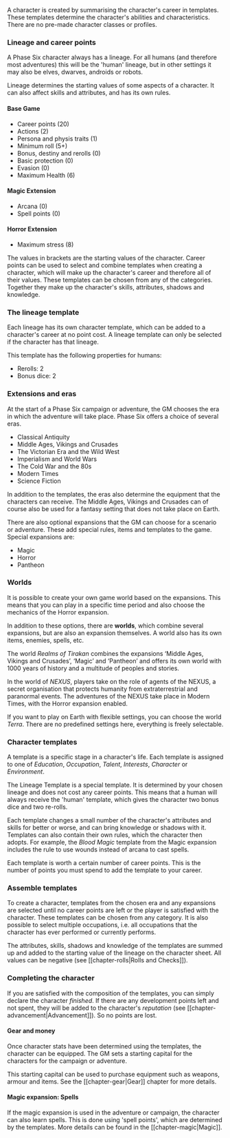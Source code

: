 A character is created by summarising the character's career in templates. These templates determine the character's abilities and characteristics. There are no pre-made character classes or profiles.

### Lineage and career points

A Phase Six character always has a lineage. For all humans (and therefore most adventures) this will be the 'human' lineage, but in other settings it may also be elves, dwarves, androids or robots. 

Lineage determines the starting values of some aspects of a character. It can also affect skills and attributes, and has its own rules.

#### Base Game

* Career points (20)
* Actions (2)
* Persona and physis traits (1)
* Minimum roll (5+)
* Bonus, destiny and rerolls (0)
* Basic protection (0)
* Evasion (0)
* Maximum Health (6)

#### Magic Extension

* Arcana (0)
* Spell points (0)

#### Horror Extension

* Maximum stress (8)

The values in brackets are the starting values of the character. Career points can be used to select and combine templates when creating a character, which will make up the character's career and therefore all of their values. These templates can be chosen from any of the categories. Together they make up the character's skills, attributes, shadows and knowledge.

### The lineage template

Each lineage has its own character template, which can be added to a character's career at no point cost. A lineage template can only be selected if the character has that lineage.

This template has the following properties for humans:

* Rerolls: 2
* Bonus dice: 2

### Extensions and eras

At the start of a Phase Six campaign or adventure, the GM chooses the era in which the adventure will take place. Phase Six offers a choice of several eras.

* Classical Antiquity
* Middle Ages, Vikings and Crusades
* The Victorian Era and the Wild West
* Imperialism and World Wars
* The Cold War and the 80s
* Modern Times
* Science Fiction

In addition to the templates, the eras also determine the equipment that the characters can receive. The Middle Ages, Vikings and Crusades can of course also be used for a fantasy setting that does not take place on Earth.

There are also optional expansions that the GM can choose for a scenario or adventure. These add special rules, items and templates to the game. Special expansions are:

* Magic
* Horror
* Pantheon

### Worlds

It is possible to create your own game world based on the expansions. This means that you can play in a specific time period and also choose the mechanics of the Horror expansion. 

In addition to these options, there are **worlds**, which combine several expansions, but are also an expansion themselves. A world also has its own items, enemies, spells, etc.

The world *Realms of Tirakan* combines the expansions ‘Middle Ages, Vikings and Crusades’, ‘Magic’ and ‘Pantheon’ and offers its own world with 1000 years of history and a multitude of peoples and stories.

In the world of *NEXUS*, players take on the role of agents of the NEXUS, a secret organisation that protects humanity from extraterrestrial and paranormal events. The adventures of the NEXUS take place in Modern Times, with the Horror expansion enabled.

If you want to play on Earth with flexible settings, you can choose the world *Terra*. There are no predefined settings here, everything is freely selectable.

### Character templates

A template is a specific stage in a character's life. Each template is assigned to one of *Education*, *Occupation*, *Talent*, *Interests*, *Character* or *Environment*. 

The Lineage Template is a special template. It is determined by your chosen lineage and does not cost any career points. This means that a human will always receive the 'human' template, which gives the character two bonus dice and two re-rolls.

Each template changes a small number of the character's attributes and skills for better or worse, and can bring knowledge or shadows with it. Templates can also contain their own rules, which the character then adopts. For example, the *Blood Magic* template from the Magic expansion includes the rule to use wounds instead of arcana to cast spells. 

Each template is worth a certain number of career points. This is the number of points you must spend to add the template to your career. 

### Assemble templates

To create a character, templates from the chosen era and any expansions are selected until no career points are left or the player is satisfied with the character. These templates can be chosen from any category. It is also possible to select multiple occupations, i.e. all occupations that the character has ever performed or currently performs. 

The attributes, skills, shadows and knowledge of the templates are summed up and added to the starting value of the lineage on the character sheet. All values can be negative (see [[chapter-rolls|Rolls and Checks]]).

### Completing the character

If you are satisfied with the composition of the templates, you can simply declare the character *finished*. If there are any development points left and not spent, they will be added to the character's *reputation* (see [[chapter-advancement|Advancement]]). So no points are lost.

#### Gear and money

Once character stats have been determined using the templates, the character can be equipped. The GM sets a starting capital for the characters for the campaign or adventure.

This starting capital can be used to purchase equipment such as weapons, armour and items. See the [[chapter-gear|Gear]] chapter for more details.

#### Magic expansion: Spells

If the magic expansion is used in the adventure or campaign, the character can also learn spells. This is done using 'spell points', which are determined by the templates. More details can be found in the [[chapter-magic|Magic]].
